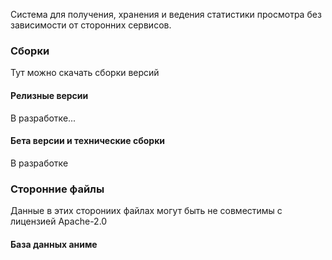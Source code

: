 Система для получения, хранения и ведения статистики просмотра без зависимости от сторонних сервисов.

### Сборки

Тут можно скачать сборки версий

#### Релизные версии

В разработке...

#### Бета версии и технические сборки

В разработке

### Сторонние файлы

Данные в этих сторониих файлах могут быть не совместимы с лицензией Apache-2.0

#### База данных аниме
